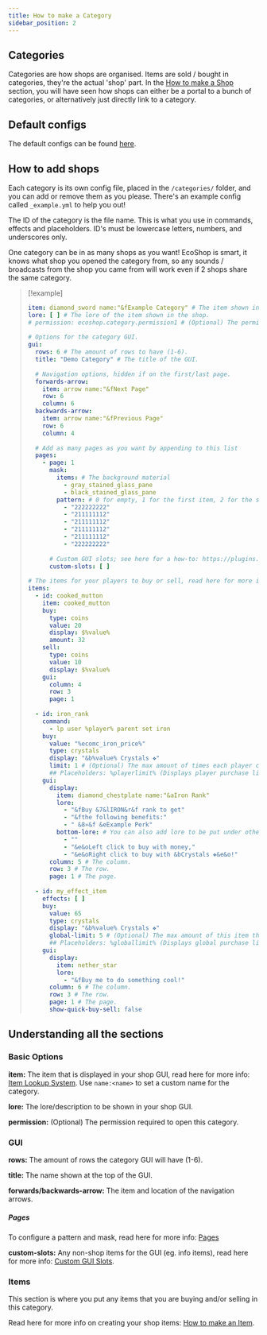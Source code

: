```yaml
---
title: How to make a Category
sidebar_position: 2
---
```


## Categories

Categories are how shops are organised. Items are sold / bought in categories, they're the actual 'shop' part. In the [How to make a Shop](https://plugins.auxilor.io/ecoshop/how-to-make-a-shop) section, you will have seen how shops can either be a portal to a bunch of categories, or alternatively just directly link to a category.

## Default configs
The default configs can be found [here](https://github.com/Auxilor/EcoShop/blob/main/eco-core/core-plugin/src/main/resources/categories).

## How to add shops
Each category is its own config file, placed in the `/categories/` folder, and you can add or remove them as you please. There's an example config called `_example.yml` to help you out!

The ID of the category is the file name. This is what you use in commands, effects and placeholders.
ID's must be lowercase letters, numbers, and underscores only.

One category can be in as many shops as you want! EcoShop is smart, it knows what shop you opened the category from, so any sounds / broadcasts from the shop you came from will work even if 2 shops share the same category.

> [!example]
> ```yaml
> item: diamond_sword name:"&fExample Category" # The item shown in the shop.  
> lore: [ ] # The lore of the item shown in the shop.  
> # permission: ecoshop.category.permission1 # (Optional) The permission required to access/use the category.  
>   
> # Options for the category GUI.  
> gui:  
>   rows: 6 # The amount of rows to have (1-6).  
>   title: "Demo Category" # The title of the GUI.  
>   
>   # Navigation options, hidden if on the first/last page.  
>   forwards-arrow:  
>     item: arrow name:"&fNext Page"  
>     row: 6  
>     column: 6  
>   backwards-arrow:  
>     item: arrow name:"&fPrevious Page"  
>     row: 6  
>     column: 4  
>   
>   # Add as many pages as you want by appending to this list  
>   pages:  
>     - page: 1  
>       mask:  
>         items: # The background material  
>           - gray_stained_glass_pane  
>           - black_stained_glass_pane  
>         pattern: # 0 for empty, 1 for the first item, 2 for the second item, etc  
>           - "222222222"  
>           - "211111112"  
>           - "211111112"  
>           - "211111112"  
>           - "211111112"  
>           - "222222222"  
>   
>       # Custom GUI slots; see here for a how-to: https://plugins.auxilor.io/all-plugins/custom-gui-slots  
>       custom-slots: [ ]  
>   
> # The items for your players to buy or sell, read here for more info: https://plugins.auxilor.io/ecoshop/how-to-make-an-item  
> items:  
>   - id: cooked_mutton  
>     item: cooked_mutton  
>     buy:  
>       type: coins  
>       value: 20  
>       display: $%value%  
>       amount: 32  
>     sell:  
>       type: coins  
>       value: 10  
>       display: $%value%  
>     gui:  
>       column: 4  
>       row: 3  
>       page: 1  
>   
>   - id: iron_rank  
>     command:  
>       - lp user %player% parent set iron  
>     buy:  
>       value: "%ecomc_iron_price%"  
>       type: crystals  
>       display: "&b%value% Crystals ❖"  
>       limit: 1 # (Optional) The max amount of times each player can buy this item, defaults to infinite.  
>       ## Placeholders: %playerlimit% (Displays player purchase limit) %playerbuys% (Displays amount bought by player).
>     gui:  
>       display:  
>         item: diamond_chestplate name:"&aIron Rank"  
>         lore:  
>           - "&fBuy &7&lIRON&r&f rank to get"  
>           - "&fthe following benefits:"  
>           - " &8»&f &eExample Perk"  
>         bottom-lore: # You can also add lore to be put under other lore (e.g. price, quick buy/sell info, etc.)  
>           - ""  
>           - "&e&oLeft click to buy with money,"  
>           - "&e&oRight click to buy with &bCrystals ❖&e&o!"  
>       column: 5 # The column.  
>       row: 3 # The row.  
>       page: 1 # The page.  
>   
>   - id: my_effect_item  
>     effects: [ ]  
>     buy:  
>       value: 65  
>       type: crystals  
>       display: "&b%value% Crystals ❖"  
>       global-limit: 5 # (Optional) The max amount of this item that can be bought by all players, defaults to infinite.  
>       ## Placeholders: %globallimit% (Displays global purchase limit) %globalbuys% (Displays amount bought globally).    
>     gui:  
>       display:  
>         item: nether_star  
>         lore:  
>           - "&fBuy me to do something cool!"  
>       column: 6 # The column.  
>       row: 3 # The row.  
>       page: 1 # The page.  
>       show-quick-buy-sell: false
> ```
> 

## Understanding all the sections

### Basic Options

**item:** The item that is displayed in your shop GUI, read here for more info: [Item Lookup System](https://plugins.auxilor.io/all-plugins/the-item-lookup-system). Use `name:<name>` to set a custom name for the category.

**lore:** The lore/description to be shown in your shop GUI.

**permission:** (Optional) The permission required to open this category.

### GUI

**rows:** The amount of rows the category GUI will have (1-6).

**title:** The name shown at the top of the GUI.

**forwards/backwards-arrow:** The item and location of the navigation arrows.

##### Pages

To configure a pattern and mask, read here for more info: [Pages](https://plugins.auxilor.io/all-plugins/pages)

**custom-slots:** Any non-shop items for the GUI (eg. info items), read here for more info: [Custom GUI Slots](https://plugins.auxilor.io/all-plugins/custom-gui-slots).

### Items

This section is where you put any items that you are buying and/or selling in this category.

Read here for more info on creating your shop items: [How to make an Item](how-to-make-an-item).